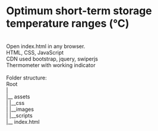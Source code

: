 # Optimum short-term storage temperature ranges (°C)
<br>
Open index.html in any browser.
<br>
HTML, CSS, JavaScript<br>
CDN used bootstrap, jquery, swiperjs
<br/>
Thermometer with working indicator
<br><br>
Folder structure:<br>
Root<br>
|<br>
|__ assets<br>
|   |__css<br>
|   |__images<br>
|   |__scripts<br>
|__ index.html

